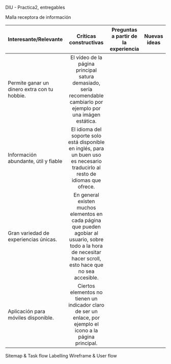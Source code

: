 DIU - Practica2, entregables

Malla receptora de información 


| Interesante/Relevante  | Críticas constructivas  | Preguntas a partir de la experiencia | Nuevas ideas |
| :---        |  :----:   | :----: | :----: |
| Permite ganar un dinero extra con tu hobbie.    | El vídeo de la página principal satura demasiado, sería recomendable cambiarlo por ejemplo por una imágen estática.  |                        |                                      |              |
| Información abundante, útil y fiable      | El idioma del soporte solo está disponible en inglés, para un buen uso es necesario traducirlo al resto de idiomas que ofrece.  |                        |                                      |              |
| Gran variedad de experiencias únicas.      | En general existen muchos elementos en cada página que pueden agobiar al usuario, sobre todo a la hora de necesitar hacer scroll, esto hace que no sea accesible.  |                        |                                      |              |
| Aplicación para móviles disponible.        | Ciertos elementos no tienen un indicador claro de ser un enlace, por ejemplo el icono a la página principal.  |                        |                                      |              |




Sitemap & Task flow 
Labelling 
Wireframe & User flow 
